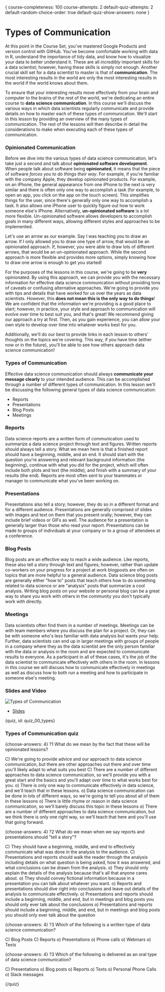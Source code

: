{
course-completeness: 100
course-attempts: 2
default-quiz-attempts: 2
default-random-choice-order: true
default-quiz-show-answers: none
}

# Types of Communication

At this point in the Course Set, you've mastered Google Products and version control with GitHub. You've become comfortable working with data in R, understand the importance of tidy data, and know how to visualize your data to better understand it. These are all *incredibly* important skills for a data scientist; however, having these skills is simply not enough. Another crucial skill set for a data scientist to master is that of **communication**. The most interesting results in the world are only the most interesting results in the world if the world knows about them. 

To ensure that your interesting results move effectively from your brain and computer to the brains of the rest of the world, we're dedicating an entire course to **data science communication**. In this course we'll discuss the various ways in which data scientists regularly communicate and provide details on how to master each of these types of communication. We'll start in this lesson by providing an overview of the many types of communication. The rest of the lessons will then describe in detail the considerations to make when executing each of these types of communication.

### Opinionated Communication

Before we dive into the various types of data science communication, let's take just a second and talk about **opinionated software development**. When people talk about software being **opinionated**, it means that the piece of software *forces you to do things their way*. For example, if you're familiar with the company Apple, they develop opinionated products. For example, on an iPhone, the general appearance from one iPhone to the next is very similar and there is often only one way to accomplish a task (for example, to open an app, you click on the app on the touch screen). This simplifies things for the user, since there's generally only one way to accomplish a task. It also allows one iPhone user to quickly figure out how to work someone else's iPhone. Alternatively, **un-opinionated software** is a lot more flexible. Un-opinionated software allows developers to accomplish goals in many different ways, allowing different styles and approaches to be implemented. 

Let's use an arrow as our example. Say I was teaching you to draw an arrow. If I only allowed you to draw one type of arrow, that would be an opinionated approach. If, however, you were able to draw lots of different arrows, that would be an un-opinionated approach. While the second approach is more flexible and provides more options, simply knowing how to draw one arrow is enough to get you started!

For the purposes of the lessons in this course, we're going to be **very** opinionated. By using this approach, we can provide you with the necessary information for effective data science communication without providing tons of caveats or confusing alternative approaches. We're going to provide you with tips and details that have worked for us over the years as data scientists. However, this **does not mean this is the only way to do things**! We are confident that the information we're providing is a good place to start; however, in practice, your style and approach to communication will evolve over time to best suit you, and that's great! We recommend giving our approach a try at first. Then, as you gain experience, you can allow your own style to develop over time into whatever works best for you. 

Additionally, we'll do our best to provide links in each lesson to others' thoughts on the topics we're covering. This way, if you have time (either now or in the future), you'll be able to see how others approach data science communication! 

### Types of Communication

Effective data science communication should always **communicate your message clearly** to your intended audience. This can be accomplished through a number of different types of communication. In this lesson we'll be discussing the following general types of data science communication:

- Reports
- Presentations
- Blog Posts
- Meetings

### Reports

Data science reports are a written form of communication used to summarize a data science project through text and figures. Written reports should always tell a story. What we mean here is that a finished report should have a beginning, middle, and an end. It should start with the question you're answering and relevant background information (the beginning), continue with what you did for the project, which will often include both plots and text (the middle), and finish with a summary of your results (the end). Reports are most often sent to your teammates or manager to communicate what you've been working on.

### Presentations

Presentations also tell a story; however, they do so in a different format and for a different audience. Presentations are generally comprised of slides with images and text on them that you present orally; however, they can include brief videos or GIFs as well. The audience for a presentation is generally larger than those who read your report. Presentations can be made to groups of individuals at your company or to a group of attendees at a conference. 

### Blog Posts

Blog posts are an effective way to reach a wide audience. Like reports, these also tell a story through text and figures; however, rather than update co-workers on your progress for a project at work blogposts are often on topics that are more helpful to a general audience. Data science blog posts are generally either "how to" posts that teach others how to do something related to data science or are "analysis" posts that summarize a cool analysis. Writing blog posts on your website or personal blog can be a great way to share you work with others in the community you don't typically work with directly.

### Meetings

Data scientists often find them in a number of meetings. Meetings can be with team members where you discuss the plan for a project. Or, they can be with someone who's less familiar with data analysis but wants your help. Further, data scientists can end up in larger meetings with groups of people in a company where they as the data scientist are the only person familiar with the data or analysis in the room and are expected to communicate results to everyone. As a participant in all of these cases, it's the job of the data scientist to communicate effectively with others in the room. In lessons in this course we will discuss how to communicate effectively in meetings as well as discuss how to both run a meeting and how to participate in someone else's meeting.

### Slides and Video

![Types of Communication](https://www.youtube.com/watch?v=D_9Mpk6mNlc)

* [Slides](https://docs.google.com/presentation/d/1HvmiB65ol1EILnxPs2M0xItSDOK5WIUkGcXJxaQHAOw/edit?usp=sharing)


{quiz, id: quiz_00_types}

### Types of Communication quiz


{choose-answers: 4}
?1 What do we mean by the fact that these will be opinionated lessons?

C) We're going to provide advice and our approach to data science communication, but there are other approaches out there and over time you'll likely adapt to what suits you best 
C) There are a number of different approaches to data science communication, so we'll provide you with a great start and the basics and you'll adapt over time to what works best for you.
o) There is only one way to communicate effectively in data science, and we'll teach that in these lessons.
o) Data science communication can be done in lots of different ways, so we're going to tell you about all of them in these lessons
o) There is little rhyme or reason in data science communication, so we'll barely discuss this topic in these lessons
o) There are a number of different approaches to data science communication, but we think there is only one right way, so we'll teach that here and you'll use that going forward.

{choose-answers: 4}
?2 What do we mean when we say reports and presentations should "tell a story"?

C) They should have a beginning, middle, and end to effectively communicate what was done in the analysis to the audience.
C) Presentations and reports should walk the reader through the analysis including details on what question is being asked, how it was answered, and what conclusions can be drawn from the analysis.
o) They should only explain the details of the analysis because that's all that anyone cares about.
o) They should convey fictional information because in a presentation you can talk about whatever you want.
o) Reports and presentations should dive right into conclusions and leave out details of the analysis to communicate effectively.
o) Presentations and reports should include a beginning, middle, and end, but in meetings and blog posts you should only ever talk about the conclusions
o) Presentations and reports should include a beginning, middle, and end, but in meetings and blog posts you should only ever talk about the question

{choose-answers: 4}
?3 Which of the following is a written type of data science communication?

C) Blog Posts
C) Reports
o) Presentations
o) Phone calls
o) Webinars
o) Texts

{choose-answers: 4}
?3 Which of the following is delivered as an oral type of data science communication?

C) Presentations
o) Blog posts
o) Reports
o) Texts
o) Personal Phone Calls
o) Slack messages

{/quiz}


